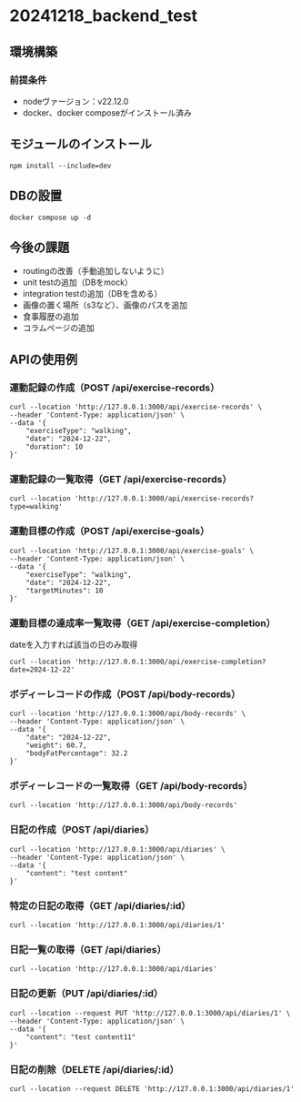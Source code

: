 # 20241218_backend_test

## 環境構築
### 前提条件
- nodeヴァージョン：v22.12.0
- docker、docker composeがインストール済み

## モジュールのインストール
```
npm install --include=dev
```

## DBの設置
```
docker compose up -d
```

## 今後の課題
- routingの改善（手動追加しないように）
- unit testの追加（DBをmock）
- integration testの追加（DBを含める）
- 画像の置く場所（s3など）、画像のパスを追加
- 食事履歴の追加
- コラムページの追加

## APIの使用例
### 運動記録の作成（POST /api/exercise-records）
```
curl --location 'http://127.0.0.1:3000/api/exercise-records' \
--header 'Content-Type: application/json' \
--data '{
    "exerciseType": "walking",
    "date": "2024-12-22",
    "duration": 10
}'
```

### 運動記録の一覧取得（GET /api/exercise-records）
```
curl --location 'http://127.0.0.1:3000/api/exercise-records?type=walking'
```

### 運動目標の作成（POST /api/exercise-goals）
```
curl --location 'http://127.0.0.1:3000/api/exercise-goals' \
--header 'Content-Type: application/json' \
--data '{
    "exerciseType": "walking",
    "date": "2024-12-22",
    "targetMinutes": 10
}'
```

### 運動目標の達成率一覧取得（GET /api/exercise-completion）
dateを入力すれば該当の日のみ取得
```
curl --location 'http://127.0.0.1:3000/api/exercise-completion?date=2024-12-22'
```

### ボディーレコードの作成（POST /api/body-records）
```
curl --location 'http://127.0.0.1:3000/api/body-records' \
--header 'Content-Type: application/json' \
--data '{
    "date": "2024-12-22",
    "weight": 60.7,
    "bodyFatPercentage": 32.2
}'
```

### ボディーレコードの一覧取得（GET /api/body-records）
```
curl --location 'http://127.0.0.1:3000/api/body-records'
```

### 日記の作成（POST /api/diaries）
```
curl --location 'http://127.0.0.1:3000/api/diaries' \
--header 'Content-Type: application/json' \
--data '{
    "content": "test content"
}'
```

### 特定の日記の取得（GET /api/diaries/:id）
```
curl --location 'http://127.0.0.1:3000/api/diaries/1'
```

### 日記一覧の取得（GET /api/diaries）
```
curl --location 'http://127.0.0.1:3000/api/diaries'
```

### 日記の更新（PUT /api/diaries/:id）
```
curl --location --request PUT 'http://127.0.0.1:3000/api/diaries/1' \
--header 'Content-Type: application/json' \
--data '{
    "content": "test content11"
}'
```

### 日記の削除（DELETE /api/diaries/:id）
```
curl --location --request DELETE 'http://127.0.0.1:3000/api/diaries/1'
```

